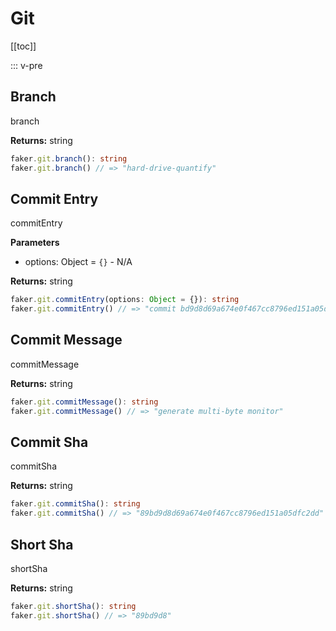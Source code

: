 # Git

<!-- This file is automatically generated. -->
<!-- Run 'pnpm run typedoc' to update -->

[[toc]]

::: v-pre

## Branch

branch

**Returns:** string

```ts
faker.git.branch(): string
faker.git.branch() // => "hard-drive-quantify"
```

## Commit Entry

commitEntry

**Parameters**

- options: Object = `{}` - N/A

**Returns:** string

```ts
faker.git.commitEntry(options: Object = {}): string
faker.git.commitEntry() // => "commit bd9d8d69a674e0f467cc8796ed151a05dfc2ddf...
```

## Commit Message

commitMessage

**Returns:** string

```ts
faker.git.commitMessage(): string
faker.git.commitMessage() // => "generate multi-byte monitor"
```

## Commit Sha

commitSha

**Returns:** string

```ts
faker.git.commitSha(): string
faker.git.commitSha() // => "89bd9d8d69a674e0f467cc8796ed151a05dfc2dd"
```

## Short Sha

shortSha

**Returns:** string

```ts
faker.git.shortSha(): string
faker.git.shortSha() // => "89bd9d8"
```
